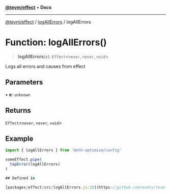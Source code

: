 [**@tevm/effect**](../../README.md) • **Docs**

***

[@tevm/effect](../../modules.md) / [logAllErrors](../README.md) / logAllErrors

# Function: logAllErrors()

> **logAllErrors**(`e`): `Effect`\<`never`, `never`, `void`\>

Logs all errors and causes from effect

## Parameters

• **e**: `unknown`

## Returns

`Effect`\<`never`, `never`, `void`\>

## Example

```typescript
import { logAllErrors } from '@eth-optimism/config'

someEffect.pipe(
  tapError(logAllErrors)
)

## Defined in

[packages/effect/src/logAllErrors.js:16](https://github.com/evmts/tevm-monorepo/blob/main/packages/effect/src/logAllErrors.js#L16)
